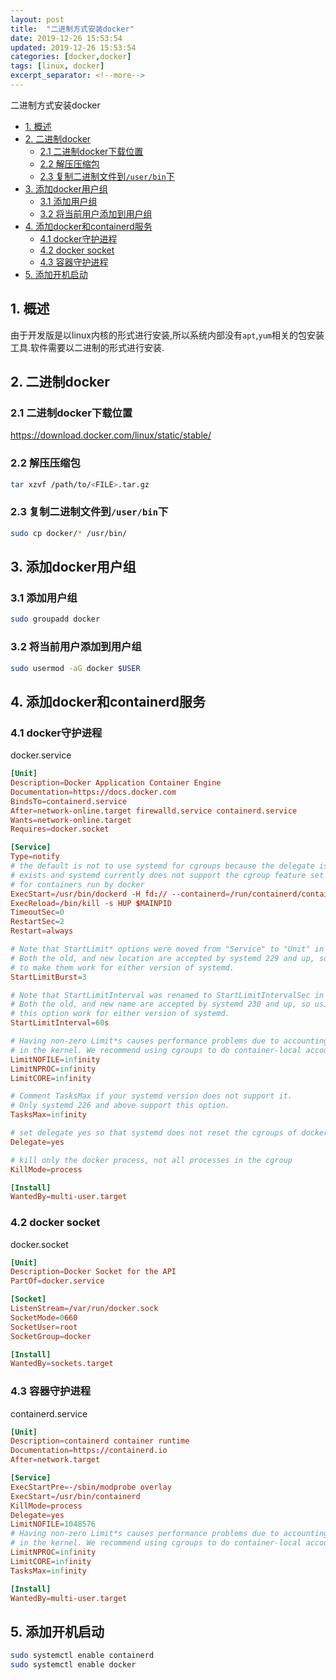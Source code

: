 ```yaml
---
layout: post
title:  "二进制方式安装docker"
date: 2019-12-26 15:53:54
updated: 2019-12-26 15:53:54
categories: [docker,docker]
tags: [linux, docker]
excerpt_separator: <!--more-->
---
```

二进制方式安装docker
<!--more-->

<!-- @import "[TOC]" {cmd="toc" depthFrom=1 depthTo=6 orderedList=false} -->

<!-- code_chunk_output -->

- [1. 概述](#1-概述)
- [2. 二进制docker](#2-二进制docker)
  - [2.1 二进制docker下载位置](#21-二进制docker下载位置)
  - [2.2 解压压缩包](#22-解压压缩包)
  - [2.3 复制二进制文件到`/user/bin`下](#23-复制二进制文件到userbin下)
- [3. 添加docker用户组](#3-添加docker用户组)
  - [3.1 添加用户组](#31-添加用户组)
  - [3.2 将当前用户添加到用户组](#32-将当前用户添加到用户组)
- [4. 添加docker和containerd服务](#4-添加docker和containerd服务)
  - [4.1 docker守护进程](#41-docker守护进程)
  - [4.2 docker socket](#42-docker-socket)
  - [4.3 容器守护进程](#43-容器守护进程)
- [5. 添加开机启动](#5-添加开机启动)

<!-- /code_chunk_output -->



## 1. 概述

由于开发版是以linux内核的形式进行安装,所以系统内部没有`apt`,`yum`相关的包安装工具.软件需要以二进制的形式进行安装.

## 2. 二进制docker

### 2.1 二进制docker下载位置

https://download.docker.com/linux/static/stable/

### 2.2 解压压缩包

```bash
tar xzvf /path/to/<FILE>.tar.gz
```

### 2.3 复制二进制文件到`/user/bin`下

```bash
sudo cp docker/* /usr/bin/
```

## 3. 添加docker用户组

### 3.1 添加用户组

```bash
sudo groupadd docker
```

### 3.2 将当前用户添加到用户组

```bash
sudo usermod -aG docker $USER
```

## 4. 添加docker和containerd服务

### 4.1 docker守护进程

docker.service
```conf
[Unit]
Description=Docker Application Container Engine
Documentation=https://docs.docker.com
BindsTo=containerd.service
After=network-online.target firewalld.service containerd.service
Wants=network-online.target
Requires=docker.socket

[Service]
Type=notify
# the default is not to use systemd for cgroups because the delegate issues still
# exists and systemd currently does not support the cgroup feature set required
# for containers run by docker
ExecStart=/usr/bin/dockerd -H fd:// --containerd=/run/containerd/containerd.sock
ExecReload=/bin/kill -s HUP $MAINPID
TimeoutSec=0
RestartSec=2
Restart=always

# Note that StartLimit* options were moved from "Service" to "Unit" in systemd 229.
# Both the old, and new location are accepted by systemd 229 and up, so using the old location
# to make them work for either version of systemd.
StartLimitBurst=3

# Note that StartLimitInterval was renamed to StartLimitIntervalSec in systemd 230.
# Both the old, and new name are accepted by systemd 230 and up, so using the old name to make
# this option work for either version of systemd.
StartLimitInterval=60s

# Having non-zero Limit*s causes performance problems due to accounting overhead
# in the kernel. We recommend using cgroups to do container-local accounting.
LimitNOFILE=infinity
LimitNPROC=infinity
LimitCORE=infinity

# Comment TasksMax if your systemd version does not support it.
# Only systemd 226 and above support this option.
TasksMax=infinity

# set delegate yes so that systemd does not reset the cgroups of docker containers
Delegate=yes

# kill only the docker process, not all processes in the cgroup
KillMode=process

[Install]
WantedBy=multi-user.target
```

### 4.2 docker socket

docker.socket
```conf
[Unit]
Description=Docker Socket for the API
PartOf=docker.service

[Socket]
ListenStream=/var/run/docker.sock
SocketMode=0660
SocketUser=root
SocketGroup=docker

[Install]
WantedBy=sockets.target
```

### 4.3 容器守护进程

containerd.service
```conf
[Unit]
Description=containerd container runtime
Documentation=https://containerd.io
After=network.target

[Service]
ExecStartPre=-/sbin/modprobe overlay
ExecStart=/usr/bin/containerd
KillMode=process
Delegate=yes
LimitNOFILE=1048576
# Having non-zero Limit*s causes performance problems due to accounting overhead
# in the kernel. We recommend using cgroups to do container-local accounting.
LimitNPROC=infinity
LimitCORE=infinity
TasksMax=infinity

[Install]
WantedBy=multi-user.target
```

## 5. 添加开机启动

```bash
sudo systemctl enable containerd
sudo systemctl enable docker
```